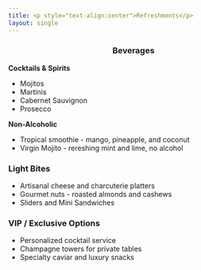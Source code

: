 ```yaml
---
title: <p style="text-align:center">Refreshments</p>
layout: single 
---
```


<h3 style="text-align:center;">Beverages</h3>

**Cocktails & Spirits**  
- Mojitos 
- Martinis 
- Cabernet Sauvignon  
- Prosecco

**Non-Alcoholic**  
- Tropical smoothie - mango, pineapple, and coconut
- Virgin Mojito - rereshing mint and lime, no alcohol 

### Light Bites
- Artisanal cheese and charcuterie platters  
- Gourmet nuts - roasted almonds and cashews   
- Sliders and Mini Sandwiches 

### VIP / Exclusive Options
- Personalized cocktail service  
- Champagne towers for private tables  
- Specialty caviar and luxury snacks 
